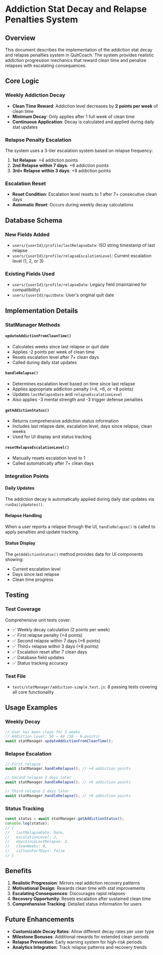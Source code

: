 # Addiction Stat Decay and Relapse Penalties System

## Overview

This document describes the implementation of the addiction stat decay and relapse penalties system in QuitCoach. The system provides realistic addiction progression mechanics that reward clean time and penalize relapses with escalating consequences.

## Core Logic

### Weekly Addiction Decay
- **Clean Time Reward**: Addiction level decreases by **2 points per week** of clean time
- **Minimum Decay**: Only applies after 1 full week of clean time
- **Continuous Application**: Decay is calculated and applied during daily stat updates

### Relapse Penalty Escalation
The system uses a 3-tier escalation system based on relapse frequency:

1. **1st Relapse**: +4 addiction points
2. **2nd Relapse within 7 days**: +6 addiction points  
3. **3rd+ Relapse within 3 days**: +8 addiction points

### Escalation Reset
- **Reset Condition**: Escalation level resets to 1 after 7+ consecutive clean days
- **Automatic Reset**: Occurs during weekly decay calculations

## Database Schema

### New Fields Added
- `users/{userId}/profile/lastRelapseDate`: ISO string timestamp of last relapse
- `users/{userId}/profile/relapseEscalationLevel`: Current escalation level (1, 2, or 3)

### Existing Fields Used
- `users/{userId}/profile/relapseDate`: Legacy field (maintained for compatibility)
- `users/{userId}/quitDate`: User's original quit date

## Implementation Details

### StatManager Methods

#### `updateAddictionFromCleanTime()`
- Calculates weeks since last relapse or quit date
- Applies -2 points per week of clean time
- Resets escalation level after 7+ clean days
- Called during daily stat updates

#### `handleRelapse()`
- Determines escalation level based on time since last relapse
- Applies appropriate addiction penalty (+4, +6, or +8 points)
- Updates `lastRelapseDate` and `relapseEscalationLevel`
- Also applies -3 mental strength and -3 trigger defense penalties

#### `getAddictionStatus()`
- Returns comprehensive addiction status information
- Includes last relapse date, escalation level, days since relapse, clean weeks
- Used for UI display and status tracking

#### `resetRelapseEscalationLevel()`
- Manually resets escalation level to 1
- Called automatically after 7+ clean days

### Integration Points

#### Daily Updates
The addiction decay is automatically applied during daily stat updates via `runDailyUpdates()`.

#### Relapse Handling
When a user reports a relapse through the UI, `handleRelapse()` is called to apply penalties and update tracking.

#### Status Display
The `getAddictionStatus()` method provides data for UI components showing:
- Current escalation level
- Days since last relapse
- Clean time progress

## Testing

### Test Coverage
Comprehensive unit tests cover:
- ✅ Weekly decay calculation (2 points per week)
- ✅ First relapse penalty (+4 points)
- ✅ Second relapse within 7 days (+6 points)
- ✅ Third+ relapse within 3 days (+8 points)
- ✅ Escalation reset after 7 clean days
- ✅ Database field updates
- ✅ Status tracking accuracy

### Test File
- `tests/statManager/addiction-simple.test.js`: 8 passing tests covering all core functionality

## Usage Examples

### Weekly Decay
```javascript
// User has been clean for 3 weeks
// Addiction level: 50 → 44 (50 - 6 points)
await statManager.updateAddictionFromCleanTime();
```

### Relapse Escalation
```javascript
// First relapse
await statManager.handleRelapse(); // +4 addiction points

// Second relapse 3 days later
await statManager.handleRelapse(); // +6 addiction points

// Third relapse 2 days later  
await statManager.handleRelapse(); // +8 addiction points
```

### Status Tracking
```javascript
const status = await statManager.getAddictionStatus();
console.log(status);
// {
//   lastRelapseDate: Date,
//   escalationLevel: 2,
//   daysSinceLastRelapse: 3,
//   cleanWeeks: 0,
//   isCleanFor7Days: false
// }
```

## Benefits

1. **Realistic Progression**: Mirrors real addiction recovery patterns
2. **Motivational Design**: Rewards clean time with stat improvements
3. **Escalating Consequences**: Discourages rapid relapses
4. **Recovery Opportunity**: Resets escalation after sustained clean time
5. **Comprehensive Tracking**: Detailed status information for users

## Future Enhancements

- **Customizable Decay Rates**: Allow different decay rates per user type
- **Milestone Bonuses**: Additional rewards for extended clean periods
- **Relapse Prevention**: Early warning system for high-risk periods
- **Analytics Integration**: Track relapse patterns and recovery trends
